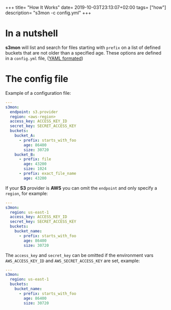 +++
title= "How It Works"
date= 2019-10-03T23:13:07+02:00
tags= ["how"]
description= "s3mon -c config.yml"
+++

# In a nutshell

**s3mon** will list and search for files starting with `prefix`
on a list of defined buckets that are not older than a specified
age. These options are defined in a `config.yml` file,
([YAML formated](https://en.wikipedia.org/wiki/YAML))


# The config file

Example of a configuration file:

```yaml
---
s3mon:
  endpoint: s3.provider
  region: <aws-region>
  access_key: ACCESS_KEY_ID
  secret_key: SECRET_ACCESS_KEY
  buckets:
    bucket_A:
      - prefix: starts_with_foo
        age: 86400
        size: 30720
    bucket_B:
      - prefix: file
        age: 43200
        size: 1024
      - prefix: exact_file_name
        age: 43200
```

If your **S3** provider is **AWS** you can omit the `endpoint` and only specify
a `region`, for example:

```yaml
---
s3mon:
  region: us-east-1
  access_key: ACCESS_KEY_ID
  secret_key: SECRET_ACCESS_KEY
  buckets:
    bucket_name:
      - prefix: starts_with_foo
        age: 86400
        size: 30720
```

The `access_key` and `secret_key` can be omitted if the environment vars
`AWS_ACCESS_KEY_ID` and `AWS_SECRET_ACCESS_KEY` are set, example:

```yaml
---
s3mon:
  region: us-east-1
  buckets:
    bucket_name:
      - prefix: starts_with_foo
        age: 86400
        size: 30720
```

